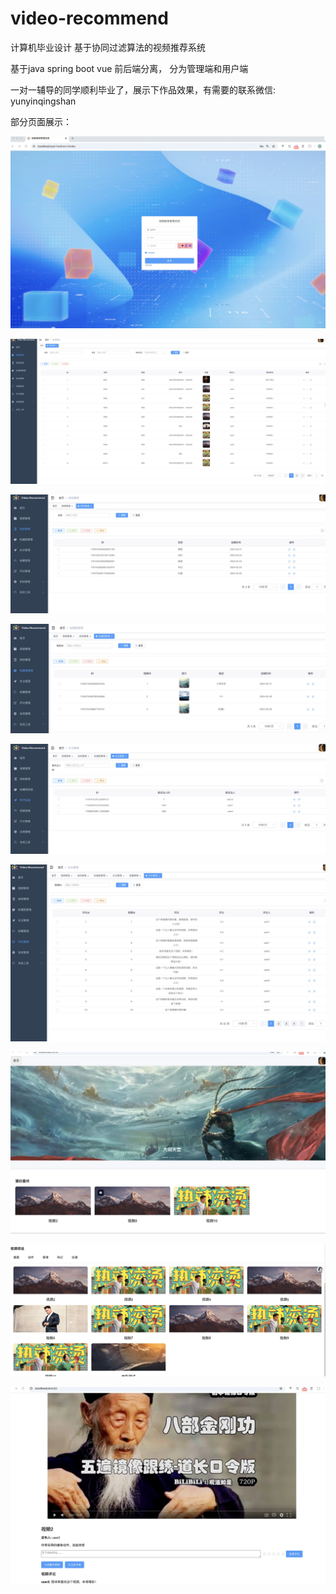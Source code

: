 # video-recommend
计算机毕业设计 基于协同过滤算法的视频推荐系统

基于java spring boot vue 
前后端分离， 分为管理端和用户端

一对一辅导的同学顺利毕业了，展示下作品效果，有需要的联系微信: yunyinqingshan

部分页面展示：

![示例1](1.jpg)

![示例3](2.jpg)

![示例3](3.jpg)

![示例4](4.jpg)

![示例5](5.jpg)

![示例6](6.jpg)

![示例7](7.jpg)

![示例8](8.jpg)

![示例9](9.jpg)

